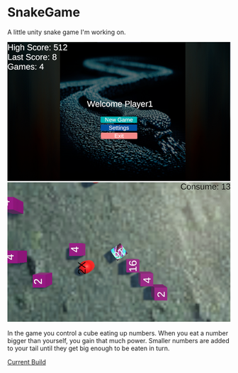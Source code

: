 # SnakeGame
A little unity snake game I'm working on.


![Main Menu](Images/Gameplay02.png)
![Snake Game](Images/Gameplay01.png)

In the game you control a cube eating up numbers. When you eat a number bigger than yourself, you gain that much power. Smaller numbers are added to your tail until they get big enough to be eaten in turn.


[Current Build](https://play.unity.com/mg/other/builds-1d-12)